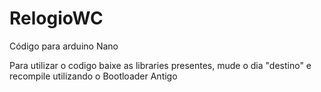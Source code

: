 # RelogioWC

Código para arduino Nano

Para utilizar o codigo baixe as libraries presentes, mude o dia "destino" e recompile utilizando o Bootloader Antigo
